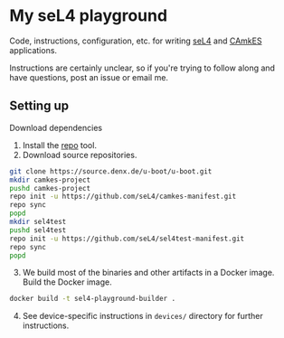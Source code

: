 # My seL4 playground

Code, instructions, configuration, etc. for writing [seL4](https://sel4.systems/) and [CAmkES](https://docs.sel4.systems/projects/camkes/) applications.

Instructions are certainly unclear, so if you're trying to follow along and have questions, post an issue or email me.

## Setting up

Download dependencies

1. Install the [repo](https://source.android.com/setup/develop#installing-repo) tool.
2. Download source repositories.

```bash
git clone https://source.denx.de/u-boot/u-boot.git
mkdir camkes-project
pushd camkes-project
repo init -u https://github.com/seL4/camkes-manifest.git
repo sync
popd
mkdir sel4test
pushd sel4test
repo init -u https://github.com/seL4/sel4test-manifest.git
repo sync
popd
```

3. We build most of the binaries and other artifacts in a Docker image. Build the Docker image.

```bash
docker build -t sel4-playground-builder .
```

4. See device-specific instructions in `devices/` directory for further instructions.
